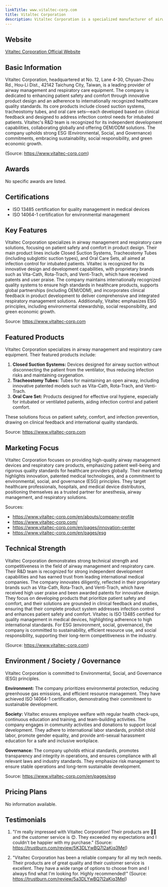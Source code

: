 ```yaml
---
linkTitle: www.vitaltec-corp.com
title: Vitaltec Corporation
description: Vitaltec Corporation is a specialized manufacturer of airway management and respiratory care equipment, prioritizing patient safety and comfort. With a focus on innovation and strict quality standards, the company provides advanced solutions such as closed suction systems, tracheostomy tubes, and oral care sets to healthcare providers worldwide.
---
```


## Website

[Vitaltec Corporation Official Website](https://www.vitaltec-corp.com)

## Basic Information

Vitaltec Corporation, headquartered at No. 12, Lane 4-30, Chyuan-Zhou Rd., Hou-Li Dist., 42142 Taichung City, Taiwan, is a leading provider of airway management and respiratory care equipment. The company is dedicated to enhancing patient safety and comfort through innovative product design and an adherence to internationally recognized healthcare quality standards. Its core products include closed suction systems, tracheostomy tubes, and oral care sets—each developed based on clinical feedback and designed to address infection control needs for intubated patients. Vitaltec's R&D team is recognized for its independent development capabilities, collaborating globally and offering OEM/ODM solutions. The company upholds strong ESG (Environmental, Social, and Governance) commitments, embracing sustainability, social responsibility, and green economic growth.

(Source: https://www.vitaltec-corp.com)

## Awards

No specific awards are listed.

## Certifications

- ISO 13485 certification for quality management in medical devices
- ISO 14064-1 certification for environmental management

## Key Features

Vitaltec Corporation specializes in airway management and respiratory care solutions, focusing on patient safety and comfort in product design. Their main product lines include Closed Suction Systems, Tracheostomy Tubes (including subglottic suction types), and Oral Care Sets, all aimed at infection control for intubated patients. Vitaltec is recognized for its innovative design and development capabilities, with proprietary brands such as Vita-Cath, Rota-Trach, and Venti-Trach, which have received patents and user praise. The company maintains internationally recognized quality systems to ensure high standards in healthcare products, supports global partnerships (including OEM/ODM), and incorporates clinical feedback in product development to deliver comprehensive and integrated respiratory management solutions. Additionally, Vitaltec emphasizes ESG principles, including environmental stewardship, social responsibility, and green economic growth.

Source: https://www.vitaltec-corp.com

## Featured Products

Vitaltec Corporation specializes in airway management and respiratory care equipment. Their featured products include:

1. **Closed Suction Systems:** Devices designed for airway suction without disconnecting the patient from the ventilator, thus reducing infection risks and maintaining oxygenation.
2. **Tracheostomy Tubes:** Tubes for maintaining an open airway, including innovative patented models such as Vita-Cath, Rota-Trach, and Venti-Trach.
3. **Oral Care Set:** Products designed for effective oral hygiene, especially for intubated or ventilated patients, aiding infection control and patient comfort.

These solutions focus on patient safety, comfort, and infection prevention, drawing on clinical feedback and international quality standards.

Source: https://www.vitaltec-corp.com

## Marketing Focus

Vitaltec Corporation focuses on providing high-quality airway management devices and respiratory care products, emphasizing patient well-being and rigorous quality standards for healthcare providers globally. Their marketing highlights innovation, patented medical technologies, and a commitment to environmental, social, and governance (ESG) principles. They target healthcare professionals, hospitals, and medical device distributors, positioning themselves as a trusted partner for anesthesia, airway management, and respiratory solutions.

Sources:
- https://www.vitaltec-corp.com/en/abouts/company-profile
- https://www.vitaltec-corp.com/
- https://www.vitaltec-corp.com/en/pages/innovation-center
- https://www.vitaltec-corp.com/en/pages/esg

## Technical Strength

Vitaltec Corporation demonstrates strong technical strength and competitiveness in the field of airway management and respiratory care. Their R&D team is recognized for strong independent development capabilities and has earned trust from leading international medical companies. The company innovates diligently, reflected in their proprietary brands such as Vita-Cath, Rota-Trach, and Venti-Trach, which have received high user praise and been awarded patents for innovative design. They focus on developing products that prioritize patient safety and comfort, and their solutions are grounded in clinical feedback and studies, ensuring that their complete product system addresses infection control and enhances patient safety and comfort. Vitaltec is ISO 13485 certified for quality management in medical devices, highlighting adherence to high international standards. For ESG (environment, social, governance), the company is committed to sustainability, efficient resource use, and social responsibility, supporting their long-term competitiveness in the industry.

(Source: https://www.vitaltec-corp.com)

## Environment / Society / Governance

Vitaltec Corporation is committed to Environmental, Social, and Governance (ESG) principles.

**Environment:** The company prioritizes environmental protection, reducing greenhouse gas emissions, and efficient resource management. They have achieved ISO 14064-1 certification, demonstrating their commitment to sustainable development.

**Society:** Vitaltec ensures employee welfare with regular health check-ups, continuous education and training, and team-building activities. The company engages in community activities and donations to support local development. They adhere to international labor standards, prohibit child labor, promote gender equality, and provide anti-sexual harassment education for a safe and inclusive workplace.

**Governance:** The company upholds ethical standards, promotes transparency and integrity in operations, and ensures compliance with all relevant laws and industry standards. They emphasize risk management to ensure stable operations and long-term sustainable development.

Source: https://www.vitaltec-corp.com/en/pages/esg

## Pricing Plans

No information available.

## Testimonials

1. "I'm really impressed with Vitaltec Corporation! Their products are 🌟🌟 and the customer service is 😊. They exceeded my expectations and I couldn't be happier with my purchase."
(Source: https://trustburn.com/review/5K3DLYwBQ7I2aKiq3MeI)

2. "Vitaltec Corporation has been a reliable company for all my tech needs. Their products are of great quality and their customer service is excellent. They have a wide range of options to choose from and I always find what I'm looking for. Highly recommended!"
(Source: https://trustburn.com/review/5a3DLYwBQ7I2aKiq3MeI)